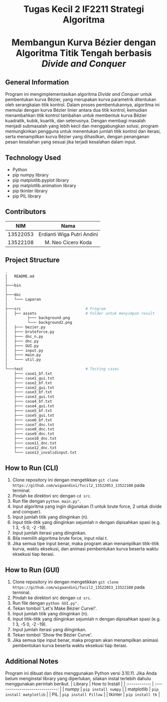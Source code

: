 <h1 align="center"> Tugas Kecil 2 IF2211 Strategi Algoritma </h1>
<h1 align="center">  Membangun Kurva Bézier dengan Algoritma Titik Tengah berbasis <em> Divide and Conquer </em> </h1>


## General Information
Program ini mengimplementasikan algoritma *Divide and Conquer* untuk pembentukan kurva Bézier, yang merupakan kurva parametrik ditentukan oleh serangkaian titik kontrol. Dalam proses pembentukannya, algoritma ini memulai dengan kurva Bézier linier antara dua titik kontrol, kemudian menambahkan titik kontrol tambahan untuk membentuk kurva Bézier kuadratik, kubik, kuartik, dan seterusnya. Dengan membagi masalah menjadi submasalah yang lebih kecil dan menggabungkan solusi, program memungkinkan pengguna untuk menentukan jumlah titik kontrol dan iterasi, serta menampilkan kurva Bézier yang dihasilkan, dengan penanganan pesan kesalahan yang sesuai jika terjadi kesalahan dalam input.


## Technology Used
- Python
- pip numpy library
- pip matplotlib.pyplot library
- pip matplotlib.animation library
- pip tkinter library
- pip PIL library


## Contributors
|   NIM    |                  Nama                  |
| :------: | :------------------------------------: |
| 13522053 |       Erdianti Wiga Putri Andini       |
| 13522108 |          M. Neo Cicero Koda            |



## Project Structure
```bash
.
│   README.md
│
├───bin                                   
│
├───doc  
│   └─── Laporan
│                      
├───src                             # Program
│   ├── assets                      # Folder untuk menyimpan result 
│         ├─── background.png      
│         └─── background2.png      
│   ├─── bezier.py 
│   ├─── bruteforce.py 
│   ├─── dnc_n.py 
│   ├─── dnc.py 
│   ├─── GUI.py 
│   ├─── input.py 
│   ├─── main.py 
│   └─── util.py                       
│  
└───test                            # Testing cases
    ├─── case1_bf.txt             
    ├─── case1_gui.txt             
    ├─── case2_bf.txt
    ├─── case2_gui.txt
    ├─── case3_bf.txt
    ├─── case3_gui.txt
    ├─── case4_bf.txt
    ├─── case4_gui.txt
    ├─── case5_bf.txt
    ├─── case5_gui.txt
    ├─── case6_bf.txt
    ├─── case7_dnc.txt
    ├─── case8_dnc.txt
    ├─── case9_dnc.txt
    ├─── case10_dnc.txt
    ├─── case11_dnc.txt
    ├─── case12_dnc.txt
    └─── case13_invalidinput.txt
```


## How to Run (CLI)
1. Clone repository ini dengan mengetikkan `git clone https://github.com/wigaandini/Tucil2_13522053_13522108` pada terminal.
2. Pindah ke direktori src dengan `cd src`.
3. Run file dengan `python main.py"`.
4. Input algoritma yang ingin digunakan (1 untuk brute force, 2 untuk divide and conquer).
5. Input jumlah titik yang diinginkan (n).
6. Input titik-titik yang diinginkan sejumlah n dengan dipisahkan spasi (e.g. 1 3, -5 0, -2 -19).
7. Input jumlah iterasi yang diinginkan.
8. Bila memilih algoritma brute force, input nilai t.
9. Jika semua tipe input benar, maka program akan menampilkan titik-titik kurva, waktu eksekusi, dan animasi pembentukan kurva beserta waktu eksekusi tiap iterasi.


## How to Run (GUI)
1. Clone repository ini dengan mengetikkan `git clone https://github.com/wigaandini/Tucil2_13522053_13522108` pada terminal.
2. Pindah ke direktori src dengan `cd src`.
3. Run file dengan `python GUI.py"`.
4. Tekan tombol 'Let's Make Bézier Curve!'.
5. Input jumlah titik yang diinginkan (n).
6. Input titik-titik yang diinginkan sejumlah n dengan dipisahkan spasi (e.g. 1 3, -5 0, -2 -19).
7. Input jumlah iterasi yang diinginkan.
8. Tekan tombol 'Show the Bézier Curve'.
9. Jika semua tipe input benar, maka program akan menampilkan animasi pembentukan kurva beserta waktu eksekusi tiap iterasi.


## Additional Notes
Program ini dibuat dan dites menggunakan Python versi 3.10.11.
Jika Anda belum menginstal library yang diperlukan, silakan instal terlebih dahulu menggunakan perintah berikut.
|    Library    |         How to Install          |
| :-----------: | :-----------------------------: |
|     numpy     |       `pip install numpy`       |
|   matplotlib  |     `pip install matplotlib`    |
|      PIL      |       `pip install Pillow`      |
|    tkinter    |         `pip install tk`        |